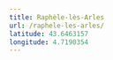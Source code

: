 ```yaml
---
title: Raphèle-lès-Arles
url: /raphele-les-arles/
latitude: 43.6463157
longitude: 4.7190354
---
```

